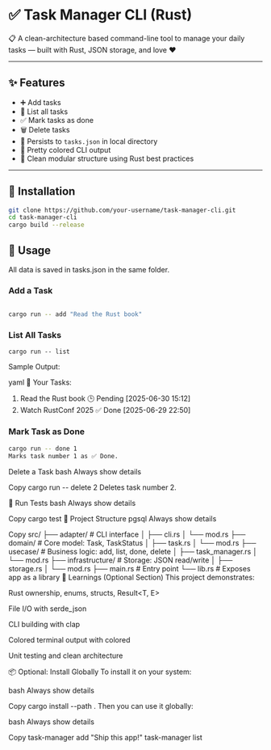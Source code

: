 # ✅ Task Manager CLI (Rust)

📋 A clean-architecture based command-line tool to manage your daily tasks — built with Rust, JSON storage, and love ❤️

---

## ✨ Features

- ➕ Add tasks
- 📜 List all tasks
- ✅ Mark tasks as done
- 🗑️ Delete tasks
- 💾 Persists to `tasks.json` in local directory
- 🎨 Pretty colored CLI output
- 🧱 Clean modular structure using Rust best practices

---

## 🚀 Installation

```bash
git clone https://github.com/your-username/task-manager-cli.git
cd task-manager-cli
cargo build --release
```

## 🔧 Usage
All data is saved in tasks.json in the same folder.

### Add a Task
```bash

cargo run -- add "Read the Rust book"
```

### List All Tasks

```
cargo run -- list
```

Sample Output:

yaml
📝 Your Tasks:
 1. Read the Rust book       🕒 Pending  [2025-06-30 15:12]
 2. Watch RustConf 2025      ✅ Done     [2025-06-29 22:50]

### Mark Task as Done
```bash
cargo run -- done 1
Marks task number 1 as ✅ Done.
```

Delete a Task
bash
Always show details

Copy
cargo run -- delete 2
Deletes task number 2.

🧪 Run Tests
bash
Always show details

Copy
cargo test
🧱 Project Structure
pgsql
Always show details

Copy
src/
├── adapter/           # CLI interface
│   ├── cli.rs
│   └── mod.rs
├── domain/            # Core model: Task, TaskStatus
│   ├── task.rs
│   └── mod.rs
├── usecase/           # Business logic: add, list, done, delete
│   ├── task_manager.rs
│   └── mod.rs
├── infrastructure/    # Storage: JSON read/write
│   ├── storage.rs
│   └── mod.rs
├── main.rs            # Entry point
└── lib.rs             # Exposes app as a library
🧠 Learnings (Optional Section)
This project demonstrates:

Rust ownership, enums, structs, Result<T, E>

File I/O with serde_json

CLI building with clap

Colored terminal output with colored

Unit testing and clean architecture

📦 Optional: Install Globally
To install it on your system:

bash
Always show details

Copy
cargo install --path .
Then you can use it globally:

bash
Always show details

Copy
task-manager add "Ship this app!"
task-manager list
